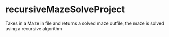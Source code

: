 # recursiveMazeSolveProject

Takes in a Maze in file and returns a solved maze outfile, the maze is solved using a recursive algorithm
